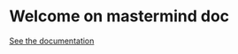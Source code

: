 # Welcome on mastermind doc

[See the documentation](https://cebago.github.io/mastermind/doc/mastermind/)
